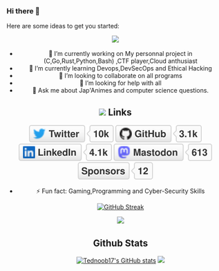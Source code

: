 ### Hi there 👋

<!--
**Tednoob17/Tednoob17** is a ✨ _special_ ✨ repository because its `README.md` (this file) appears on your GitHub profile.
-->
Here are some ideas to get you started:
<div align='center'>

<img src="https://artfiles.alphacoders.com/608/60877.gif"/><br>

- 🔭 I’m currently working on My personnal project in (C,Go,Rust,Python,Bash) ,CTF player,Cloud anthusiast  <br>
- 🌱 I’m currently learning Devops,DevSecOps and Ethical Hacking  <br>
- 👯 I’m looking to collaborate on all programs <br>
- 🤔 I’m looking for help with all  <br>
- 💬 Ask me about Jap'Animes and  computer science questions. <br>
## <img height="40" src="https://raw.githubusercontent.com/innng/innng/master/assets/kyubey.gif"/> Links  
  
  <p align="center">
	<a href="https://twitter.com/Ted_Kouhouenou"><img src="imgs/twitter.svg" alt="Twitter"></a>
	<a href="https://github.com/Tednoob17"><img src="imgs/github.svg" alt="GitHub"></a>
	<a href="https://www.linkedin.com/in/ted-kouhouenou-48b042239/"><img src="imgs/linkedin.svg" alt="LinkedIn"></a>
	<a rel="https://mastodon.social/@J3kyll" href=""><img src="imgs/mastodon.svg" alt="Mastodon"></a>
	<a href="https://github.com/sponsors/terrytangyuan"><img src="imgs/sponsors.svg" alt="Sponsors"></a>

  
  
  
  
- ⚡ Fun fact: Gaming,Programming and Cyber-Security Skills <br>
  
  [![GitHub Streak](http://github-readme-streak-stats.herokuapp.com?user=Tednoob17&theme=onedark&hide_border=true)](https://git.io/streak-stats)
  
  [](https://github-profile-trophy.vercel.app/?username=Tednoob17&margin-w=8)
  ![](https://komarev.com/ghpvc/?username=Tednoob17&style=flat-square)
  
  ## Github Stats 
  <a href="http://www.github.com/Tednoob17"><img src="https://github-readme-stats.vercel.app/api?username=Tednoob17&show_icons=true&hide=&count_private=true&title_color=6366f1&text_color=000000&icon_color=00FF00&bg_color=ffffff&hide_border=true&show_icons=true" alt="Tednoob17's GitHub stats" /></a>
  <a href="http://www.github.com/Tednoob17"><img src="https://github-readme-streak-stats.herokuapp.com/?user=Tednoob17&stroke=000000&background=ffffff&ring=6366f1&fire=6366f1&currStreakNum=000000&currStreakLabel=6366f1&sideNums=000000&sideLabels=000000&dates=000000&hide_border=true" /></a>
</div>
